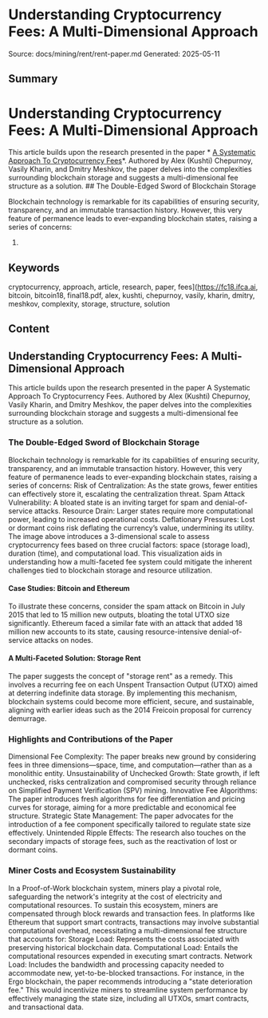 # Understanding Cryptocurrency Fees: A Multi-Dimensional Approach
Source: docs/mining/rent/rent-paper.md
Generated: 2025-05-11

## Summary
# Understanding Cryptocurrency Fees: A Multi-Dimensional Approach

This article builds upon the research presented in the paper * [A Systematic Approach To Cryptocurrency Fees](https://fc18.ifca.ai/bitcoin/papers/bitcoin18-final18.pdf)*. Authored by Alex (Kushti) Chepurnoy, Vasily Kharin, and Dmitry Meshkov, the paper delves into the complexities surrounding blockchain storage and suggests a multi-dimensional fee structure as a solution. ## The Double-Edged Sword of Blockchain Storage

Blockchain technology is remarkable for its capabilities of ensuring security, transparency, and an immutable transaction history. However, this very feature of permanence leads to ever-expanding blockchain states, raising a series of concerns:

1.

## Keywords
cryptocurrency, approach, article, research, paper, fees](https://fc18.ifca.ai, bitcoin, bitcoin18, final18.pdf, alex, kushti, chepurnoy, vasily, kharin, dmitry, meshkov, complexity, storage, structure, solution

## Content
## Understanding Cryptocurrency Fees: A Multi-Dimensional Approach
This article builds upon the research presented in the paper A Systematic Approach To Cryptocurrency Fees. Authored by Alex (Kushti) Chepurnoy, Vasily Kharin, and Dmitry Meshkov, the paper delves into the complexities surrounding blockchain storage and suggests a multi-dimensional fee structure as a solution.

### The Double-Edged Sword of Blockchain Storage
Blockchain technology is remarkable for its capabilities of ensuring security, transparency, and an immutable transaction history. However, this very feature of permanence leads to ever-expanding blockchain states, raising a series of concerns:
Risk of Centralization: As the state grows, fewer entities can effectively store it, escalating the centralization threat.
Spam Attack Vulnerability: A bloated state is an inviting target for spam and denial-of-service attacks.
Resource Drain: Larger states require more computational power, leading to increased operational costs.
Deflationary Pressures: Lost or dormant coins risk deflating the currency’s value, undermining its utility.
The image above introduces a 3-dimensional scale to assess cryptocurrency fees based on three crucial factors: space (storage load), duration (time), and computational load. This visualization aids in understanding how a multi-faceted fee system could mitigate the inherent challenges tied to blockchain storage and resource utilization.

#### Case Studies: Bitcoin and Ethereum
To illustrate these concerns, consider the spam attack on Bitcoin in July 2015 that led to 15 million new outputs, bloating the total UTXO size significantly. Ethereum faced a similar fate with an attack that added 18 million new accounts to its state, causing resource-intensive denial-of-service attacks on nodes.

#### A Multi-Faceted Solution: Storage Rent
The paper suggests the concept of "storage rent" as a remedy. This involves a recurring fee on each Unspent Transaction Output (UTXO) aimed at deterring indefinite data storage. By implementing this mechanism, blockchain systems could become more efficient, secure, and sustainable, aligning with earlier ideas such as the 2014 Freicoin proposal for currency demurrage.

### Highlights and Contributions of the Paper
Dimensional Fee Complexity: The paper breaks new ground by considering fees in three dimensions—space, time, and computation—rather than as a monolithic entity.
Unsustainability of Unchecked Growth: State growth, if left unchecked, risks centralization and compromised security through reliance on Simplified Payment Verification (SPV) mining.
Innovative Fee Algorithms: The paper introduces fresh algorithms for fee differentiation and pricing curves for storage, aiming for a more predictable and economical fee structure.
Strategic State Management: The paper advocates for the introduction of a fee component specifically tailored to regulate state size effectively.
Unintended Ripple Effects: The research also touches on the secondary impacts of storage fees, such as the reactivation of lost or dormant coins.

### Miner Costs and Ecosystem Sustainability
In a Proof-of-Work blockchain system, miners play a pivotal role, safeguarding the network's integrity at the cost of electricity and computational resources. To sustain this ecosystem, miners are compensated through block rewards and transaction fees.
In platforms like Ethereum that support smart contracts, transactions may involve substantial computational overhead, necessitating a multi-dimensional fee structure that accounts for:
Storage Load: Represents the costs associated with preserving historical blockchain data.
Computational Load: Entails the computational resources expended in executing smart contracts.
Network Load: Includes the bandwidth and processing capacity needed to accommodate new, yet-to-be-blocked transactions.
For instance, in the Ergo blockchain, the paper recommends introducing a "state deterioration fee." This would incentivize miners to streamline system performance by effectively managing the state size, including all UTXOs, smart contracts, and transactional data.
